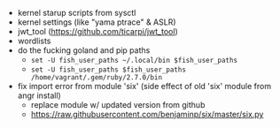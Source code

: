 - kernel starup scripts from sysctl
- kernel settings (like "yama ptrace" & ASLR)
- jwt_tool (https://github.com/ticarpi/jwt_tool)
- wordlists
- do the fucking goland and pip paths
  - `set -U fish_user_paths ~/.local/bin $fish_user_paths`
  - `set -U fish_user_paths $fish_user_paths /home/vagrant/.gem/ruby/2.7.0/bin`
- fix import error from module 'six' (side effect of old 'six' module from angr install)
  - replace module w/ updated version from github
  - https://raw.githubusercontent.com/benjaminp/six/master/six.py